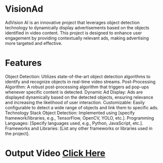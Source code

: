 # VisionAd
AdVision AI is an innovative project that leverages object detection technology to dynamically display advertisements based on the objects identified in video content. This project is designed to enhance user engagement by providing contextually relevant ads, making advertising more targeted and effective.

# Features
Object Detection: Utilizes state-of-the-art object detection algorithms to identify and recognize objects in real-time video streams.
Post-Processing Algorithm: A robust post-processing algorithm that triggers ad pop-ups whenever specific content is detected.
Dynamic Ad Display: Ads are displayed dynamically based on the detected objects, ensuring relevance and increasing the likelihood of user interaction.
Customizable: Easily configurable to detect a wide range of objects and link them to specific ads.
Technology Stack
Object Detection: Implemented using [specify framework/libraries, e.g., TensorFlow, OpenCV, YOLO, etc.].
Programming Languages: [Specify languages used, e.g., Python, JavaScript, etc.].
Frameworks and Libraries: [List any other frameworks or libraries used in the project].

# Output Video [Click Here](https://drive.google.com/file/d/1a0Y7sRkH5aL33jB2HXMLVgBJ7xoWBfjW/view?usp=sharing)

